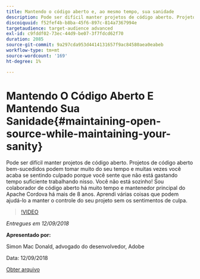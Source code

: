 ```yaml
---
title: Mantendo o código aberto e, ao mesmo tempo, sua sanidade
description: Pode ser difícil manter projetos de código aberto. Projetos de código aberto bem-sucedidos podem tomar muito do seu tempo e muitas vezes você acaba se sentindo culpado porque você sente que não está gastando tempo suficiente trabalhando nisso. Aprenda uma série de coisas que podem ajudá-lo a ficar a par do seu projeto sem os sentimentos de culpa.
discoiquuid: f52fef4b-b8ba-45f6-897c-814a7367994e
targetaudience: target-audience advanced
exl-id: c9fddf02-73ec-44d9-be07-3f7fdcd62f70
duration: 2085
source-git-commit: 9a297cda953d4414131657f9ac84580aea0eabeb
workflow-type: tm+mt
source-wordcount: '169'
ht-degree: 1%

---
```


# Mantendo O Código Aberto E Mantendo Sua Sanidade{#maintaining-open-source-while-maintaining-your-sanity}

Pode ser difícil manter projetos de código aberto. Projetos de código aberto bem-sucedidos podem tomar muito do seu tempo e muitas vezes você acaba se sentindo culpado porque você sente que não está gastando tempo suficiente trabalhando nisso. Você não está sozinho! Sou colaborador de código aberto há muito tempo e mantenedor principal do Apache Cordova há mais de 8 anos. Aprendi várias coisas que podem ajudá-lo a manter o controle do seu projeto sem os sentimentos de culpa.

>[!VIDEO](https://video.tv.adobe.com/v/23713/?quality=9)

*Entregues em 12/09/2018*

**Apresentado por:**

Simon Mac Donald, advogado do desenvolvedor, Adobe

Data: 12/09/2018

[Obter arquivo](assets/maintaining-open-source-while-maintaining-your-sanity-gems-091218.pdf)

<!--
[Get back to the Overview](https://helpx.adobe.com/experience-manager/kt/eseminars/gems/aem-index.html)
-->
